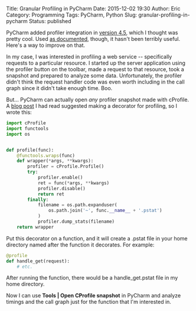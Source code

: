 Title: Granular Profiling in PyCharm
Date: 2015-12-02 19:30
Author: Eric
Category: Programming
Tags: PyCharm, Python
Slug: granular-profiling-in-pycharm
Status: published

PyCharm added profiler integration in [version
4.5](http://blog.jetbrains.com/pycharm/2015/05/meet-pycharm-4-5-all-python-tools-in-one-place/),
which I thought was pretty cool. Used [as
documented](https://www.jetbrains.com/pycharm/help/profiler.html),
though, it hasn't been terribly useful. Here's a way to improve on that.

<!--more-->

In my case, I was interested in profiling a web service -- specifically
requests to a particular resource. I started up the server application
using the profiler button on the toolbar, made a request to that
resource, took a snapshot and prepared to analyze some data.
Unfortunately, the profiler didn't think the request handler code was
even worth including in the call graph since it didn't take enough time.
Boo.

But... PyCharm can actually open *any* profiler snapshot made with
cProfile. A [blog
post](https://zapier.com/engineering/profiling-python-boss/) I had read
suggested making a decorator for profiling, so I wrote this:

```python
import cProfile
import functools
import os


def profile(func):
    @functools.wraps(func)
    def wrapper(*args, **kwargs):
        profiler = cProfile.Profile()
        try:
            profiler.enable()
            ret = func(*args, **kwargs)
            profiler.disable()
            return ret
        finally:
            filename = os.path.expanduser(
                os.path.join('~', func.__name__ + '.pstat')
            )
            profiler.dump_stats(filename)
    return wrapper
```

Put this decorator on a function, and it will create a .pstat file in
your home directory named after the function it decorates. For example:

```python
@profile
def handle_get(request):
    # etc.
```

After running the function, there would be a handle\_get.pstat file in
my home directory.

Now I can use **Tools | Open CProfile snapshot** in PyCharm and analyze
timings and the call graph just for the function that I'm interested in.
